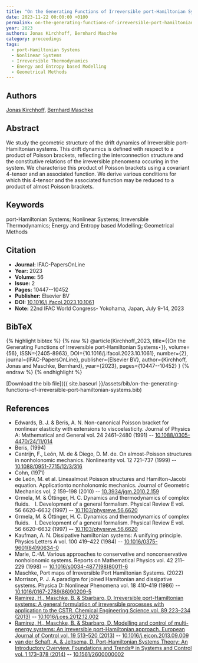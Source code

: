 ```yaml
---
title: "On the Generating Functions of Irreversible port-Hamiltonian Systems⋆"
date: 2023-11-22 00:00:00 +0100
permalink: on-the-generating-functions-of-irreversible-port-hamiltonian-systems
year: 2023
authors: Jonas Kirchhoff, Bernhard Maschke
category: proceedings
tags:
  - port-Hamiltonian Systems
  - Nonlinear Systems
  - Irreversible Thermodynamics
  - Energy and Entropy based Modelling
  - Geometrical Methods
---
```

 
## Authors
[Jonas Kirchhoff](authors/jonas-kirchhoff), [Bernhard Maschke](authors/bernhard-maschke)
 
## Abstract
We study the geometric structure of the drift dynamics of Irreversible port-Hamiltonian systems. This drift dynamics is defined with respect to a product of Poisson brackets, reflecting the interconnection structure and the constitutive relations of the irreversible phenomena occuring in the system. We characterise this product of Poisson brackets using a covariant 4-tensor and an associated function. We derive various conditions for which this 4-tensor and the associated function may be reduced to a product of almost Poisson brackets.
 
## Keywords
port-Hamiltonian Systems; Nonlinear Systems; Irreversible Thermodynamics; Energy and Entropy based Modelling; Geometrical Methods
 
## Citation
- **Journal:** IFAC-PapersOnLine
- **Year:** 2023
- **Volume:** 56
- **Issue:** 2
- **Pages:** 10447--10452
- **Publisher:** Elsevier BV
- **DOI:** [10.1016/j.ifacol.2023.10.1061](https://doi.org/10.1016/j.ifacol.2023.10.1061)
- **Note:** 22nd IFAC World Congress- Yokohama, Japan, July 9-14, 2023
 
## BibTeX
{% highlight bibtex %}
{% raw %}
@article{Kirchhoff_2023,
  title={{On the Generating Functions of Irreversible port-Hamiltonian Systems⋆}},
  volume={56},
  ISSN={2405-8963},
  DOI={10.1016/j.ifacol.2023.10.1061},
  number={2},
  journal={IFAC-PapersOnLine},
  publisher={Elsevier BV},
  author={Kirchhoff, Jonas and Maschke, Bernhard},
  year={2023},
  pages={10447--10452}
}
{% endraw %}
{% endhighlight %}
 
[Download the bib file]({{ site.baseurl }}/assets/bib/on-the-generating-functions-of-irreversible-port-hamiltonian-systems.bib)
 
## References
- Edwards, B. J. & Beris, A. N. Non-canonical Poisson bracket for nonlinear elasticity with extensions to viscoelasticity. Journal of Physics A: Mathematical and General vol. 24 2461–2480 (1991) -- [10.1088/0305-4470/24/11/014](https://doi.org/10.1088/0305-4470/24/11/014)
- Beris, (1994)
- Cantrijn, F., León, M. de & Diego, D. M. de. On almost-Poisson structures in nonholonomic mechanics. Nonlinearity vol. 12 721–737 (1999) -- [10.1088/0951-7715/12/3/316](https://doi.org/10.1088/0951-7715/12/3/316)
- Cohn, (1971)
- de León, M. et al. Lineaalmost Poisson structures and Hamilton-Jacobi equation. Applicationto nonholonomic mechanics. Journal of Geometric Mechanics vol. 2 159–198 (2010) -- [10.3934/jgm.2010.2.159](https://doi.org/10.3934/jgm.2010.2.159)
- Grmela, M. & Öttinger, H. C. Dynamics and thermodynamics of complex fluids.  I. Development of a general formalism. Physical Review E vol. 56 6620–6632 (1997) -- [10.1103/physreve.56.6620](https://doi.org/10.1103/physreve.56.6620)
- Grmela, M. & Öttinger, H. C. Dynamics and thermodynamics of complex fluids.  I. Development of a general formalism. Physical Review E vol. 56 6620–6632 (1997) -- [10.1103/physreve.56.6620](https://doi.org/10.1103/physreve.56.6620)
- Kaufman, A. N. Dissipative hamiltonian systems: A unifying principle. Physics Letters A vol. 100 419–422 (1984) -- [10.1016/0375-9601(84)90634-0](https://doi.org/10.1016/0375-9601(84)90634-0)
- Marle, C.-M. Various approaches to conservative and nonconservative nonholonomic systems. Reports on Mathematical Physics vol. 42 211–229 (1998) -- [10.1016/s0034-4877(98)80011-6](https://doi.org/10.1016/s0034-4877(98)80011-6)
- Maschke, Port maps of Irreversible Port Hamiltonian Systems. (2022)
- Morrison, P. J. A paradigm for joined Hamiltonian and dissipative systems. Physica D: Nonlinear Phenomena vol. 18 410–419 (1986) -- [10.1016/0167-2789(86)90209-5](https://doi.org/10.1016/0167-2789(86)90209-5)
- [Ramirez, H., Maschke, B. & Sbarbaro, D. Irreversible port-Hamiltonian systems: A general formulation of irreversible processes with application to the CSTR. Chemical Engineering Science vol. 89 223–234 (2013)](irreversible-port-hamiltonian-systems-a-general-formulation-of-irreversible-processes-with-application-to-the-cstr) -- [10.1016/j.ces.2012.12.002](https://doi.org/10.1016/j.ces.2012.12.002)
- [Ramirez, H., Maschke, B. & Sbarbaro, D. Modelling and control of multi-energy systems: An irreversible port-Hamiltonian approach. European Journal of Control vol. 19 513–520 (2013)](modelling-and-control-of-multi-energy-systems-an-irreversible-port-hamiltonian-approach) -- [10.1016/j.ejcon.2013.09.009](https://doi.org/10.1016/j.ejcon.2013.09.009)
- [van der Schaft, A. & Jeltsema, D. Port-Hamiltonian Systems Theory: An Introductory Overview. Foundations and Trends® in Systems and Control vol. 1 173–378 (2014)](port-hamiltonian-systems-theory-an-introductory-overview) -- [10.1561/2600000002](https://doi.org/10.1561/2600000002)

